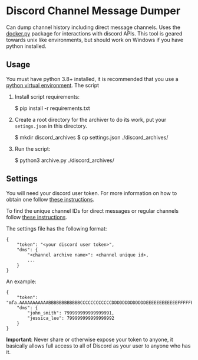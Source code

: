 # Discord Channel Message Dumper

Can dump channel history including direct message channels.  Uses the
[docker.py][1] package for interactions with discord APIs.  This tool is geared
towards unix like environments, but should work on Windows if you have python
installed.

## Usage

You must have python 3.8+ installed, it is recommended that you use a [python
virtual environment][2].  The script

1. Install script requirements:


    $ pip install -r requirements.txt

2. Create a root directory for the archiver to do its work, put your
   `setings.json` in this directory.

    
    $ mkdir discord_archives
    $ cp settings.json ./discord_archives/

3. Run the script:
    

    $ python3 archive.py ./discord_archives/

## Settings

You will need your discord user token. For more information on how to obtain
one follow [these instructions][3].

To find the unique channel IDs for direct messages or regular channels follow
[these instructions][4].

The settings file has the following format:

    {
        "token": "<your discord user token>",
        "dms": {
            "<channel archive name>": <channel unique id>,
            ...
        }
    }

An example:

    {
        "token": "mfa.AAAAAAAAAAABBBBBBBBBBBBCCCCCCCCCCCCDDDDDDDDDDDDDEEEEEEEEEEEEFFFFFFFFFFFGGGGGGGGGGGGG"
        "dms": {
            "john_smith": 799999999999999991,
            "jessica_lee": 799999999999999992
        }
    }

**Important**: Never share or otherwise expose your token to anyone, it
basically allows full access to all of Discord as your user to anyone who has
it.

[1]: https://github.com/Rapptz/discord.py
[2]: https://docs.python.org/3/tutorial/venv.html
[3]: https://github.com/Tyrrrz/DiscordChatExporter/wiki/Obtaining-Token-and-Channel-IDs#how-to-get-a-user-token
[4]: https://github.com/Tyrrrz/DiscordChatExporter/wiki/Obtaining-Token-and-Channel-IDs#how-to-get-a-direct-message-channel-id